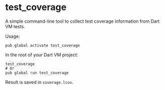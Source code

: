 # test_coverage

A simple command-line tool to collect test coverage information from Dart VM
tests.

Usage:

```shell
pub global activate test_coverage
```

In the root of your Dart VM project:

```
test_coverage
# Or
pub global run test_coverage
```

Result is saved in `coverage.lcov`.
